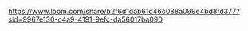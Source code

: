 https://www.loom.com/share/b2f6d1dab61d46c088a099e4bd8fd377?sid=9967e130-c4a9-4191-9efc-da56017ba090
